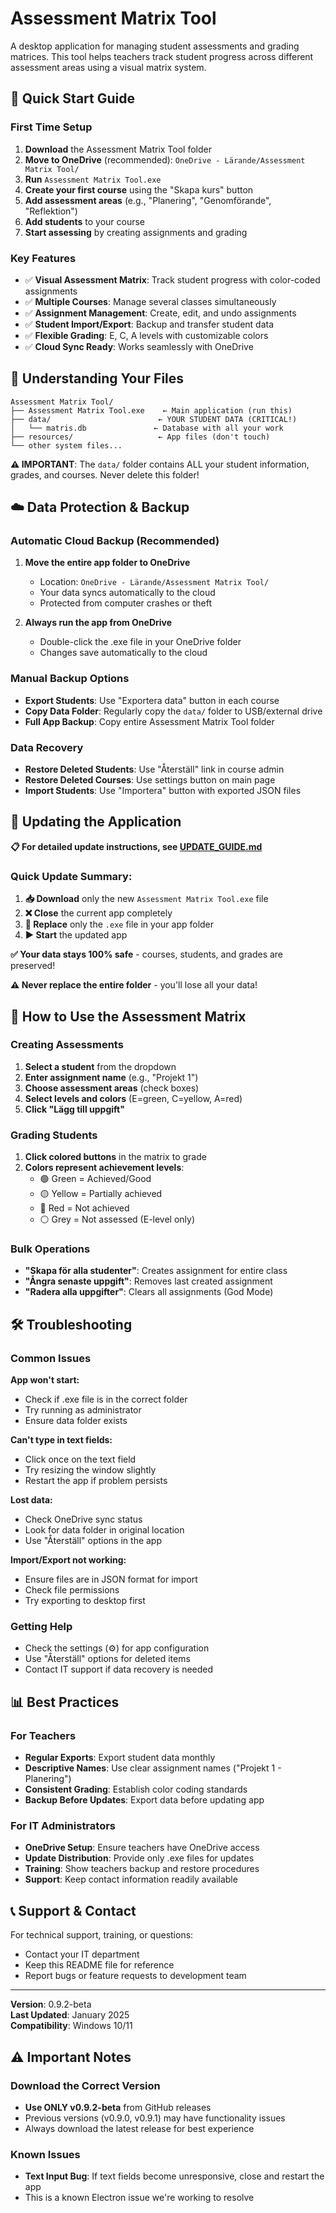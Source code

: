 # Assessment Matrix Tool

A desktop application for managing student assessments and grading matrices. This tool helps teachers track student progress across different assessment areas using a visual matrix system.

## 🚀 Quick Start Guide

### First Time Setup
1. **Download** the Assessment Matrix Tool folder
2. **Move to OneDrive** (recommended): `OneDrive - Lärande/Assessment Matrix Tool/`
3. **Run** `Assessment Matrix Tool.exe`
4. **Create your first course** using the "Skapa kurs" button
5. **Add assessment areas** (e.g., "Planering", "Genomförande", "Reflektion")
6. **Add students** to your course
7. **Start assessing** by creating assignments and grading

### Key Features
- ✅ **Visual Assessment Matrix**: Track student progress with color-coded assignments
- ✅ **Multiple Courses**: Manage several classes simultaneously
- ✅ **Assignment Management**: Create, edit, and undo assignments
- ✅ **Student Import/Export**: Backup and transfer student data
- ✅ **Flexible Grading**: E, C, A levels with customizable colors
- ✅ **Cloud Sync Ready**: Works seamlessly with OneDrive

## 📁 Understanding Your Files

```
Assessment Matrix Tool/
├── Assessment Matrix Tool.exe    ← Main application (run this)
├── data/                        ← YOUR STUDENT DATA (CRITICAL!)
│   └── matris.db               ← Database with all your work
├── resources/                   ← App files (don't touch)
└── other system files...
```

**⚠️ IMPORTANT**: The `data/` folder contains ALL your student information, grades, and courses. Never delete this folder!

## ☁️ Data Protection & Backup

### Automatic Cloud Backup (Recommended)
1. **Move the entire app folder to OneDrive**
   - Location: `OneDrive - Lärande/Assessment Matrix Tool/`
   - Your data syncs automatically to the cloud
   - Protected from computer crashes or theft

2. **Always run the app from OneDrive**
   - Double-click the .exe file in your OneDrive folder
   - Changes save automatically to the cloud

### Manual Backup Options
- **Export Students**: Use "Exportera data" button in each course
- **Copy Data Folder**: Regularly copy the `data/` folder to USB/external drive
- **Full App Backup**: Copy entire Assessment Matrix Tool folder

### Data Recovery
- **Restore Deleted Students**: Use "Återställ" link in course admin
- **Restore Deleted Courses**: Use settings button on main page
- **Import Students**: Use "Importera" button with exported JSON files

## 🔄 Updating the Application

**📋 For detailed update instructions, see [UPDATE_GUIDE.md](UPDATE_GUIDE.md)**

### Quick Update Summary:
1. **📥 Download** only the new `Assessment Matrix Tool.exe` file
2. **❌ Close** the current app completely  
3. **🔄 Replace** only the `.exe` file in your app folder
4. **▶️ Start** the updated app

**✅ Your data stays 100% safe** - courses, students, and grades are preserved!

**⚠️ Never replace the entire folder** - you'll lose all your data!

## 🎯 How to Use the Assessment Matrix

### Creating Assessments
1. **Select a student** from the dropdown
2. **Enter assignment name** (e.g., "Projekt 1")
3. **Choose assessment areas** (check boxes)
4. **Select levels and colors** (E=green, C=yellow, A=red)
5. **Click "Lägg till uppgift"**

### Grading Students
1. **Click colored buttons** in the matrix to grade
2. **Colors represent achievement levels**:
   - 🟢 Green = Achieved/Good
   - 🟡 Yellow = Partially achieved
   - 🔴 Red = Not achieved
   - ⚪ Grey = Not assessed (E-level only)

### Bulk Operations
- **"Skapa för alla studenter"**: Creates assignment for entire class
- **"Ångra senaste uppgift"**: Removes last created assignment
- **"Radera alla uppgifter"**: Clears all assignments (God Mode)

## 🛠️ Troubleshooting

### Common Issues

**App won't start:**
- Check if .exe file is in the correct folder
- Try running as administrator
- Ensure data folder exists

**Can't type in text fields:**
- Click once on the text field
- Try resizing the window slightly
- Restart the app if problem persists

**Lost data:**
- Check OneDrive sync status
- Look for data folder in original location
- Use "Återställ" options in the app

**Import/Export not working:**
- Ensure files are in JSON format for import
- Check file permissions
- Try exporting to desktop first

### Getting Help
- Check the settings (⚙️) for app configuration
- Use "Återställ" options for deleted items
- Contact IT support if data recovery is needed

## 📊 Best Practices

### For Teachers
- **Regular Exports**: Export student data monthly
- **Descriptive Names**: Use clear assignment names ("Projekt 1 - Planering")
- **Consistent Grading**: Establish color coding standards
- **Backup Before Updates**: Export data before updating app

### For IT Administrators
- **OneDrive Setup**: Ensure teachers have OneDrive access
- **Update Distribution**: Provide only .exe files for updates
- **Training**: Show teachers backup and restore procedures
- **Support**: Keep contact information readily available

## 📞 Support & Contact

For technical support, training, or questions:
- Contact your IT department
- Keep this README file for reference
- Report bugs or feature requests to development team

---

**Version**: 0.9.2-beta  
**Last Updated**: January 2025  
**Compatibility**: Windows 10/11

## ⚠️ Important Notes

### Download the Correct Version
- **Use ONLY v0.9.2-beta** from GitHub releases
- Previous versions (v0.9.0, v0.9.1) may have functionality issues
- Always download the latest release for best experience

### Known Issues
- **Text Input Bug**: If text fields become unresponsive, close and restart the app
- This is a known Electron issue we're working to resolve